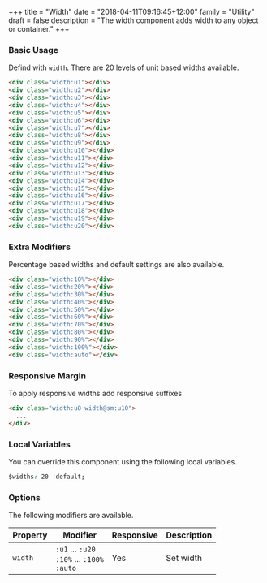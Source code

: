 +++
title = "Width"
date = "2018-04-11T09:16:45+12:00"
family = "Utility"
draft = false
description = "The width component adds width to any object or container."
+++

### Basic Usage

Defind with `width`. There are 20 levels of unit based widths available.

```html
<div class="width:u1"></div>
<div class="width:u2"></div>
<div class="width:u3"></div>
<div class="width:u4"></div>
<div class="width:u5"></div>
<div class="width:u6"></div>
<div class="width:u7"></div>
<div class="width:u8"></div>
<div class="width:u9"></div>
<div class="width:u10"></div>
<div class="width:u11"></div>
<div class="width:u12"></div>
<div class="width:u13"></div>
<div class="width:u14"></div>
<div class="width:u15"></div>
<div class="width:u16"></div>
<div class="width:u17"></div>
<div class="width:u18"></div>
<div class="width:u19"></div>
<div class="width:u20"></div>
```

### Extra Modifiers

Percentage based widths and default settings are also available.

```html
<div class="width:10%"></div>
<div class="width:20%"></div>
<div class="width:30%"></div>
<div class="width:40%"></div>
<div class="width:50%"></div>
<div class="width:60%"></div>
<div class="width:70%"></div>
<div class="width:80%"></div>
<div class="width:90%"></div>
<div class="width:100%"></div>
<div class="width:auto"></div>
```

### Responsive Margin

To apply responsive widths add responsive suffixes

```html
<div class="width:u8 width@sm:u10">
  ...
</div>
```

### Local Variables

You can override this component using the following local variables.

```css
$widths: 20 !default;
```

### Options

The following modifiers are available.

<table class="table width:100% table:pile table@sm:unpile">
  <thead>
    <tr>
      <th>
        Property
      </th>
      <th>
        Modifier
      </th>
      <th>
        Responsive
      </th>
      <th>
        Description
      </th>
    </tr>
  </thead>
  <tr>
    <td data-label="Properties">
      <code>width</code>
    </td>
    <td data-label="Attributes">
      <code>:u1</code> ... <code>:u20</code><br>
      <code>:10%</code> ... <code>:100%</code><br />
      <code>:auto</code>
    </td>
    <td data-label="Responsive">
      Yes
    </td>
    <td>
      Set width
    </td>
  </tr>
</table>
